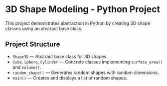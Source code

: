 # 3D Shape Modeling - Python Project

This project demonstrates abstraction in Python by creating 3D shape classes using an abstract base class.

## Project Structure
- `Shape3D` — Abstract base class for 3D shapes.
- `Cube`, `Sphere`, `Cylinder` — Concrete classes implementing `surface_area()` and `volume()`.
- `random_shape()` — Generates random shapes with random dimensions.
- `main()` — Creates and displays a list of random shapes.
